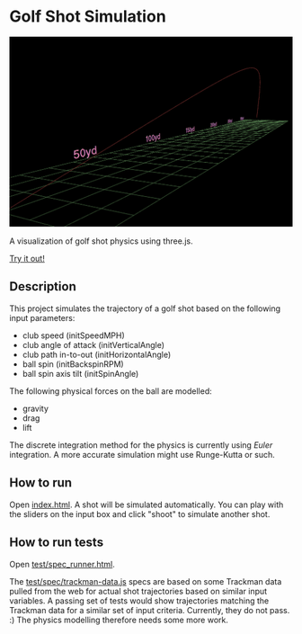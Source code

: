 # Golf Shot Simulation

![Golf Shot Simulation](images/golf-shot-demo.png)

A visualization of golf shot physics using three.js.

[Try it out!](http://jeff-cole-projects.herokuapp.com/golf_shot_simulation)

## Description

This project simulates the trajectory of a golf shot based on the following input parameters:

* club speed (initSpeedMPH)
* club angle of attack (initVerticalAngle)
* club path in-to-out (initHorizontalAngle)
* ball spin (initBackspinRPM)
* ball spin axis tilt (initSpinAngle)

The following physical forces on the ball are modelled:

* gravity
* drag
* lift

The discrete integration method for the physics is currently using *Euler* integration.  A more accurate simulation might use Runge-Kutta or such.

## How to run

Open [index.html](index.html).   A shot will be simulated automatically.  You can play with the sliders on the input box and click "shoot" to simulate another shot.

## How to run tests

Open [test/spec_runner.html](test/spec_runner.html).

The [test/spec/trackman-data.js](test/spec/trackman-data.js) specs are based on some Trackman data pulled from the web for actual shot trajectories based on similar input variables.  A passing set of tests would show trajectories matching the Trackman data for a similar set of input criteria.  Currently, they do not pass.  :)  The physics modelling therefore needs some more work.
